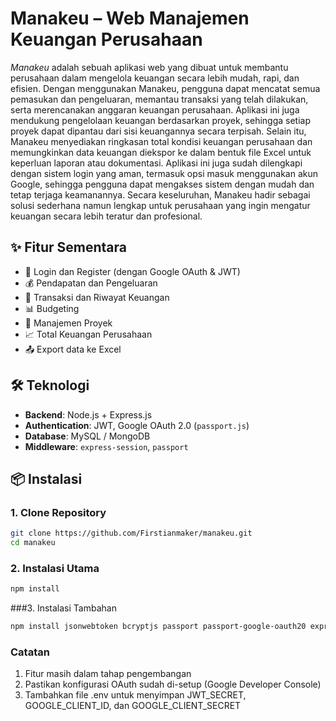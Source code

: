 # Manakeu – Web Manajemen Keuangan Perusahaan

*Manakeu* adalah sebuah aplikasi web yang dibuat untuk membantu perusahaan dalam mengelola keuangan secara lebih mudah, rapi, dan efisien. Dengan menggunakan Manakeu, pengguna dapat mencatat semua pemasukan dan pengeluaran, memantau transaksi yang telah dilakukan, serta merencanakan anggaran keuangan perusahaan. Aplikasi ini juga mendukung pengelolaan keuangan berdasarkan proyek, sehingga setiap proyek dapat dipantau dari sisi keuangannya secara terpisah. Selain itu, Manakeu menyediakan ringkasan total kondisi keuangan perusahaan dan memungkinkan data keuangan diekspor ke dalam bentuk file Excel untuk keperluan laporan atau dokumentasi. Aplikasi ini juga sudah dilengkapi dengan sistem login yang aman, termasuk opsi masuk menggunakan akun Google, sehingga pengguna dapat mengakses sistem dengan mudah dan tetap terjaga keamanannya. Secara keseluruhan, Manakeu hadir sebagai solusi sederhana namun lengkap untuk perusahaan yang ingin mengatur keuangan secara lebih teratur dan profesional.

## ✨ Fitur Sementara

- 🔐 Login dan Register (dengan Google OAuth & JWT)
- 💰 Pendapatan dan Pengeluaran
- 🧾 Transaksi dan Riwayat Keuangan
- 📊 Budgeting
- 📌 Manajemen Proyek
- 📈 Total Keuangan Perusahaan
- 📤 Export data ke Excel

## 🛠️ Teknologi

- **Backend**: Node.js + Express.js
- **Authentication**: JWT, Google OAuth 2.0 (`passport.js`)
- **Database**: MySQL / MongoDB
- **Middleware**: `express-session`, `passport`

## 📦 Instalasi

### 1. Clone Repository
```bash
git clone https://github.com/Firstianmaker/manakeu.git
cd manakeu
```

### 2. Instalasi Utama
```bash
npm install
```

###3. Instalasi Tambahan
```bash
npm install jsonwebtoken bcryptjs passport passport-google-oauth20 express-session express-rate-limit cors dotenv
```

### Catatan
1. Fitur masih dalam tahap pengembangan
2. Pastikan konfigurasi OAuth sudah di-setup (Google Developer Console)
3. Tambahkan file .env untuk menyimpan JWT_SECRET, GOOGLE_CLIENT_ID, dan GOOGLE_CLIENT_SECRET
